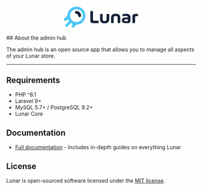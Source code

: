 <p align="center"><a href="https://lunarphp.io/" target="_blank"><img src="https://raw.githubusercontent.com/lunarphp/art/main/lunar-logo.svg" width="200" alt="Lunar"></a></p>
## About the admin hub

The admin hub is an open source app that allows you to manage all aspects of your Lunar store.

---

## Requirements
- PHP ^8.1
- Laravel 9+
- MySQL 5.7+ / PostgreSQL 9.2+
- Lunar Core

## Documentation

- [Full documentation](https://docs.lunarphp.io/) - Includes in-depth guides on everything Lunar

## License

Lunar is open-sourced software licensed under the [MIT license](https://opensource.org/licenses/MIT).
